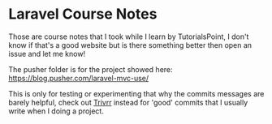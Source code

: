 # Laravel Course Notes
Those are course notes that I took while I learn by TutorialsPoint, I don't know if that's a good website but is there something better then open an issue and let me know!

The pusher folder is for the project showed here: https://blog.pusher.com/laravel-mvc-use/

This is only for testing or experimenting that why the commits messages are barely helpful, check out [Trivrr](https://github.com/EGA-SUPREMO/Trivrr) instead for 'good' commits that I usually write when I doing a project.
